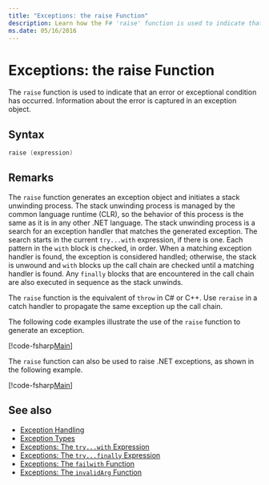 ```yaml
---
title: "Exceptions: the raise Function"
description: Learn how the F# 'raise' function is used to indicate that an error or exceptional condition has occurred.
ms.date: 05/16/2016
---
```

# Exceptions: the raise Function

The `raise` function is used to indicate that an error or exceptional condition has occurred. Information about the error is captured in an exception object.

## Syntax

```fsharp
raise (expression)
```

## Remarks

The `raise` function generates an exception object and initiates a stack unwinding process. The stack unwinding process is managed by the common language runtime (CLR), so the behavior of this process is the same as it is in any other .NET language. The stack unwinding process is a search for an exception handler that matches the generated exception. The search starts in the current `try...with` expression, if there is one. Each pattern in the `with` block is checked, in order. When a matching exception handler is found, the exception is considered handled; otherwise, the stack is unwound and `with` blocks up the call chain are checked until a matching handler is found. Any `finally` blocks that are encountered in the call chain are also executed in sequence as the stack unwinds.

The `raise` function is the equivalent of `throw` in C# or C++. Use `reraise` in a catch handler to propagate the same exception up the call chain.

The following code examples illustrate the use of the `raise` function to generate an exception.

[!code-fsharp[Main](../../../../samples/snippets/fsharp/lang-ref-2/snippet5801.fs)]

The `raise` function can also be used to raise .NET exceptions, as shown in the following example.

[!code-fsharp[Main](../../../../samples/snippets/fsharp/lang-ref-2/snippet5802.fs)]

## See also

- [Exception Handling](index.md)
- [Exception Types](exception-types.md)
- [Exceptions: The `try...with` Expression](the-try-with-expression.md)
- [Exceptions: The `try...finally` Expression](the-try-finally-expression.md)
- [Exceptions: The `failwith` Function](the-failwith-function.md)
- [Exceptions: The `invalidArg` Function](the-invalidArg-function.md)